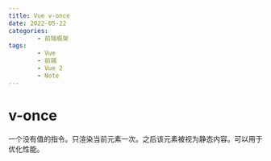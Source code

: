 ```yaml
---
title: Vue v-once
date: 2022-05-22
categories:
        - 前端框架
tags:
        - Vue
        - 前端
        - Vue 2
        - Note
---
```


# v-once

一个没有值的指令。只渲染当前元素一次。之后该元素被视为静态内容。可以用于优化性能。

